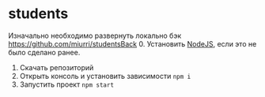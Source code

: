 # students
Изначально необходимо развернуть локально бэк https://github.com/miurri/studentsBack
0. Установить [NodeJS](https://nodejs.org/en/), если это не было сделано ранее.
1. Скачать репозиторий
2. Открыть консоль и установить зависимости ```npm i```
3. Запустить проект ```npm start```
